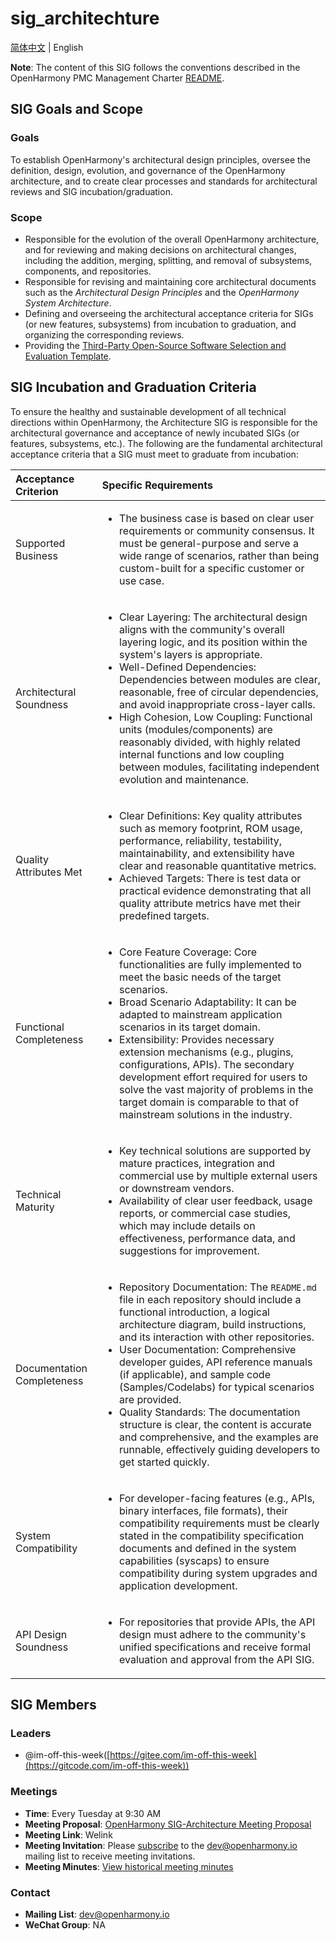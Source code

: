 # sig_architechture

[简体中文](./sig_architecture_cn.md) | English

**Note**: The content of this SIG follows the conventions described in the OpenHarmony PMC Management Charter [README](/zh/pmc.md).

## SIG Goals and Scope

### Goals

To establish OpenHarmony's architectural design principles, oversee the definition, design, evolution, and governance of the OpenHarmony architecture, and to create clear processes and standards for architectural reviews and SIG incubation/graduation.

### Scope

- Responsible for the evolution of the overall OpenHarmony architecture, and for reviewing and making decisions on architectural changes, including the addition, merging, splitting, and removal of subsystems, components, and repositories.
- Responsible for revising and maintaining core architectural documents such as the *Architectural Design Principles* and the *OpenHarmony System Architecture*.
- Defining and overseeing the architectural acceptance criteria for SIGs (or new features, subsystems) from incubation to graduation, and organizing the corresponding reviews.
- Providing the [Third-Party Open-Source Software Selection and Evaluation Template](https://www.google.com/url?sa=E&q=meetings%2FOpenHarmony_thirdparty_opensource_software_selection_analysis_templateV1.0.pptx).

## SIG Incubation and Graduation Criteria

To ensure the healthy and sustainable development of all technical directions within OpenHarmony, the Architecture SIG is responsible for the architectural governance and acceptance of newly incubated SIGs (or features, subsystems, etc.). The following are the fundamental architectural acceptance criteria that a SIG must meet to graduate from incubation:

| Acceptance Criterion | Specific Requirements |
| :--- | :--- |
| Supported Business | <ul><li> The business case is based on clear user requirements or community consensus. It must be general-purpose and serve a wide range of scenarios, rather than being custom-built for a specific customer or use case. |
| Architectural Soundness | <ul><li>Clear Layering: The architectural design aligns with the community's overall layering logic, and its position within the system's layers is appropriate.</li><li>Well-Defined Dependencies: Dependencies between modules are clear, reasonable, free of circular dependencies, and avoid inappropriate cross-layer calls.</li><li>High Cohesion, Low Coupling: Functional units (modules/components) are reasonably divided, with highly related internal functions and low coupling between modules, facilitating independent evolution and maintenance.</li></ul> |
| Quality Attributes Met | <ul><li>Clear Definitions: Key quality attributes such as memory footprint, ROM usage, performance, reliability, testability, maintainability, and extensibility have clear and reasonable quantitative metrics.</li><li>Achieved Targets: There is test data or practical evidence demonstrating that all quality attribute metrics have met their predefined targets.</li></ul> |
| Functional Completeness | <ul><li>Core Feature Coverage: Core functionalities are fully implemented to meet the basic needs of the target scenarios.</li><li>Broad Scenario Adaptability: It can be adapted to mainstream application scenarios in its target domain.</li><li>Extensibility: Provides necessary extension mechanisms (e.g., plugins, configurations, APIs). The secondary development effort required for users to solve the vast majority of problems in the target domain is comparable to that of mainstream solutions in the industry.</li></ul> |
| Technical Maturity | <ul><li>Key technical solutions are supported by mature practices, integration and commercial use by multiple external users or downstream vendors.</li><li>Availability of clear user feedback, usage reports, or commercial case studies, which may include details on effectiveness, performance data, and suggestions for improvement.</li></ul> |
| Documentation Completeness | <ul><li>Repository Documentation: The `README.md` file in each repository should include a functional introduction, a logical architecture diagram, build instructions, and its interaction with other repositories.</li><li>User Documentation: Comprehensive developer guides, API reference manuals (if applicable), and sample code (Samples/Codelabs) for typical scenarios are provided.</li><li>Quality Standards: The documentation structure is clear, the content is accurate and comprehensive, and the examples are runnable, effectively guiding developers to get started quickly.</li></ul> |
| System Compatibility | <ul><li> For developer-facing features (e.g., APIs, binary interfaces, file formats), their compatibility requirements must be clearly stated in the compatibility specification documents and defined in the system capabilities (syscaps) to ensure compatibility during system upgrades and application development. |
| API Design Soundness | <ul><li> For repositories that provide APIs, the API design must adhere to the community's unified specifications and receive formal evaluation and approval from the API SIG. |

## SIG Members

### Leaders

- @im-off-this-week([https://gitee.com/im-off-this-week](https://gitcode.com/im-off-this-week))

### Meetings

- **Time**: Every Tuesday at 9:30 AM
- **Meeting Proposal**: [OpenHarmony SIG-Architecture Meeting Proposal](https://shimo.im/sheets/StzhuFkEk38enrnl/MODO)
- **Meeting Link**: Welink
- **Meeting Invitation**: Please [subscribe](https://lists.openatom.io/postorius/lists/dev.openharmony.io) to the dev@openharmony.io mailing list to receive meeting invitations.
- **Meeting Minutes**: [View historical meeting minutes](https://gitee.com/openharmony/community/tree/master/sig/sig_architecture/meetings)

### Contact

- **Mailing List**: [dev@openharmony.io](https://www.google.com/url?sa=E&q=mailto%3Adev@openharmony.io)
- **WeChat Group**: NA